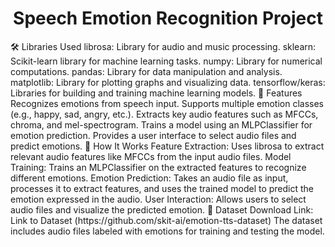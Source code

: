 <h1 align="center">Speech Emotion Recognition Project</h1>
🛠 Libraries Used
librosa: Library for audio and music processing.
sklearn: Scikit-learn library for machine learning tasks.
numpy: Library for numerical computations.
pandas: Library for data manipulation and analysis.
matplotlib: Library for plotting graphs and visualizing data.
tensorflow/keras: Libraries for building and training machine learning models.
🎯 Features
Recognizes emotions from speech input.
Supports multiple emotion classes (e.g., happy, sad, angry, etc.).
Extracts key audio features such as MFCCs, chroma, and mel-spectrogram.
Trains a model using an MLPClassifier for emotion prediction.
Provides a user interface to select audio files and predict emotions.
🚀 How It Works
Feature Extraction: Uses librosa to extract relevant audio features like MFCCs from the input audio files.
Model Training: Trains an MLPClassifier on the extracted features to recognize different emotions.
Emotion Prediction: Takes an audio file as input, processes it to extract features, and uses the trained model to predict the emotion expressed in the audio.
User Interaction: Allows users to select audio files and visualize the predicted emotion.
📂 Dataset
Download Link: Link to Dataset (https://github.com/skit-ai/emotion-tts-dataset)
The dataset includes audio files labeled with emotions for training and testing the model.
